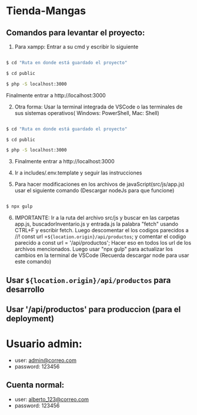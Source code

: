 # Tienda-Mangas
## Comandos para levantar el proyecto:

1. Para xampp: Entrar a su cmd y escribir lo siguiente

```bash

$ cd "Ruta en donde está guardado el proyecto"

$ cd public

$ php -S localhost:3000

```
Finalmente entrar a http://localhost:3000

2. Otra forma: Usar la terminal integrada de VSCode o las terminales de sus sistemas operativos( Windows: PowerShell, Mac: Shell)

```bash

$ cd "Ruta en donde está guardado el proyecto"

$ cd public

$ php -S localhost:3000

```
3. Finalmente entrar a http://localhost:3000

4. Ir a includes/.env.template y seguir las instrucciones

5. Para hacer modificaciones en los archivos de javaScript(src/js/app.js) usar el siguiente comando (Descargar nodeJs para que funcione)

```bash

$ npx gulp

```

6. IMPORTANTE: Ir a la ruta del archivo src/js y buscar en las carpetas app.js, buscadorInventario.js y entrada.js la palabra "fetch" usando CTRL+F y escribir fetch. Luego descomentar el los codigos parecidos a //! const url =`${location.origin}/api/productos`; y comentar el codigo parecido a const url = '/api/productos'; Hacer eso en todos los url de los archivos mencionados.  Luego usar "npx gulp" para actualizar los cambios en la terminal de VSCode (Recuerda descargar node para usar este comando)

## Usar `${location.origin}/api/productos` para desarrollo
## Usar '/api/productos' para produccion (para el deployment)

# Usuario admin:

- user: admin@correo.com
- password: 123456

## Cuenta normal:

- user: alberto_123@correo.com
- password: 123456